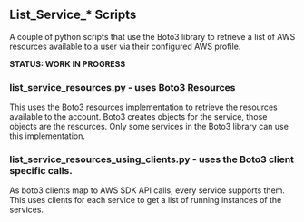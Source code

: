 ## List_Service_* Scripts

A couple of python scripts that use the Boto3 library to retrieve a list of AWS resources available to a user via their configured AWS profile.

**STATUS: WORK IN PROGRESS**

### list_service_resources.py - uses Boto3 Resources

This uses the Boto3 resources implementation to retrieve the resources available to the account. Boto3 creates objects for the service, those objects are the resources. Only some services in the Boto3 library can use this implementation. 

### list_service_resources_using_clients.py - uses the Boto3 client specific calls.

As boto3 clients map to AWS SDK API calls, every service supports them. This uses clients for each service to get a list of running instances of the services. 

